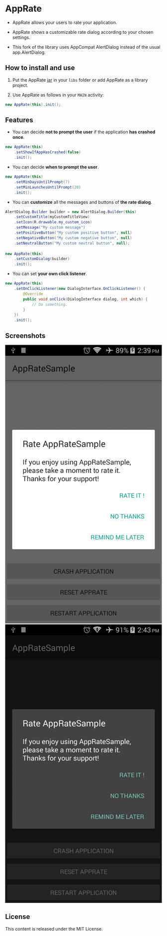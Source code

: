 AppRate
=======

* AppRate allows your users to rate your application.

* AppRate shows a customizable rate dialog according to your chosen settings.

* This fork of the library uses AppCompat AlertDialog instead of the usual app.AlertDialog.

How to install and use
----------------------

1. Put the AppRate [jar] in your `libs` folder or add AppRate as a library project.

[jar]: AppRateDownloads

2. Use AppRate as follows in your `MAIN` activity: 

```java
new AppRate(this).init();
```

Features
--------

* You can decide **not to prompt the user** if the application **has crashed once**.

```java
new AppRate(this)
	.setShowIfAppHasCrashed(false)
	.init();
```

* You can decide **when to prompt the user**.

```java
new AppRate(this)
	.setMinDaysUntilPrompt(7)
	.setMinLaunchesUntilPrompt(20)
	.init();
```

* You can **customize** all the messages and buttons of **the rate dialog**.

```java
AlertDialog.Builder builder = new AlertDialog.Builder(this)
	.setCustomTitle(myCustomTitleView)
	.setIcon(R.drawable.my_custom_icon)
	.setMessage("My custom message")
	.setPositiveButton("My custom positive button", null)
	.setNegativeButton("My custom negative button", null)
	.setNeutralButton("My custom neutral button", null);

new AppRate(this)
	.setCustomDialog(builder)
	.init();
```

* You can set **your own click listener**.

```java
new AppRate(this)
	.setOnClickListener(new DialogInterface.OnClickListener() {
		@Override
		public void onClick(DialogInterface dialog, int which) {
			// Do something.
		}
	})
	.init();
```

Screenshots
-----------

![Screenshot 1](AppRateScreenshots/device-2016-01-05-143904.png "Screenshot 1")
![Screenshot 2](AppRateScreenshots/device-2016-01-05-144324.png "Screenshot 2")

License
-------

This content is released under the MIT License.
